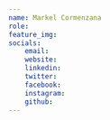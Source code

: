 ```yaml
---
name: Markel Cormenzana
role:
feature_img:
socials:
    email:
    website:
    linkedin:
    twitter:
    facebook:
    instagram:
    github:
---
```

